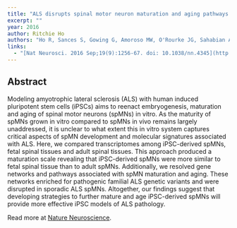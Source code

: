 ```yaml
---
title: "ALS disrupts spinal motor neuron maturation and aging pathways within gene co-expression networks."
excerpt: ""
year: 2016
author: Ritchie Ho
authors: "Ho R, Sances S, Gowing G, Amoroso MW, O'Rourke JG, Sahabian A, Wichterle H, Baloh RH, Sareen D, Svendsen CN"
links:
  - "[Nat Neurosci. 2016 Sep;19(9):1256-67. doi: 10.1038/nn.4345](http://www.nature.com/neuro/journal/v19/n9/full/nn.4345.html)"
---
```



## Abstract

Modeling amyotrophic lateral sclerosis (ALS) with human induced pluripotent stem cells (iPSCs) aims to reenact embryogenesis, maturation and aging of spinal motor neurons (spMNs) in vitro. As the maturity of spMNs grown in vitro compared to spMNs in vivo remains largely unaddressed, it is unclear to what extent this in vitro system captures critical aspects of spMN development and molecular signatures associated with ALS. Here, we compared transcriptomes among iPSC-derived spMNs, fetal spinal tissues and adult spinal tissues. This approach produced a maturation scale revealing that iPSC-derived spMNs were more similar to fetal spinal tissue than to adult spMNs. Additionally, we resolved gene networks and pathways associated with spMN maturation and aging. These networks enriched for pathogenic familial ALS genetic variants and were disrupted in sporadic ALS spMNs. Altogether, our findings suggest that developing strategies to further mature and age iPSC-derived spMNs will provide more effective iPSC models of ALS pathology.

Read more at [Nature Neuroscience](http://www.nature.com/neuro/journal/v19/n9/full/nn.4345.html).
